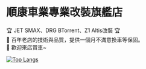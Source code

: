 順康車業專業改裝旗艦店<br>
====
🏆 JET SMAX、DRG BTorrent、Z1 Altis改裝 🏆<br>
🚗 百年老店的技術與品質，提供一個月不滿意換車等保固。<br>
🍔 歡迎來店賞車~<br>

[![Top Langs](https://github-readme-stats.vercel.app/api/top-langs/?username=creeper531100&layout=compact)](https://www.pennychentw.com)
<!---
creeper531100/creeper531100 is a ✨ special ✨ repository because its `README.md` (this file) appears on your GitHub profile.
You can click the Preview link to take a look at your changes.
--->
